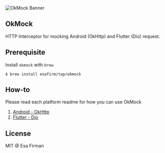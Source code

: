 ![OkMock Banner](https://user-images.githubusercontent.com/1691440/125499643-4da40632-9e3d-493f-8c19-502f8e465a15.png)

## OkMock

HTTP Interceptor for mocking Android (OkHttp) and Flutter (Dio) request.

## Prerequisite

Install `okmock` with `brew`

```
$ brew install esafirm/tap/okmock
```

## How-to

Please read each platform readme for how you can use OkMock

1. [Android - OkHttp](https://github.com/esafirm/okmock/tree/master/android_okmock)
2. [Flutter - Dio](https://github.com/esafirm/okmock/tree/master/flutter_okmock)

## License

MIT @ Esa Firman
